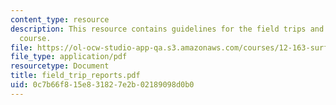 ```yaml
---
content_type: resource
description: This resource contains guidelines for the field trips and trips for the
  course.
file: https://ol-ocw-studio-app-qa.s3.amazonaws.com/courses/12-163-surface-processes-and-landscape-evolution-fall-2004/0c7b66f815e831827e2b02189098d0b0_field_trip_reports.pdf
file_type: application/pdf
resourcetype: Document
title: field_trip_reports.pdf
uid: 0c7b66f8-15e8-3182-7e2b-02189098d0b0
---
```

